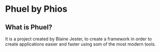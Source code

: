 Phuel by Phios
==============

What is Phuel?
--------------

It is a project created by Blaine Jester, to create a framework in order to create applications easier and faster using som of the most modern tools.